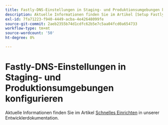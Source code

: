 ```yaml
---
title: Fastly-DNS-Einstellungen in Staging- und Produktionsumgebungen konfigurieren
description: Aktuelle Informationen finden Sie im Artikel [Setup Fastly](https://experienceleague.adobe.com/en/docs/commerce-cloud-service/user-guide/cdn/setup-fastly/fastly-configuration) in unserer Entwicklerdokumentation.
exl-id: 7fa71223-f940-4449-acba-4e42648099fe
source-git-commit: 2aeb2355b74d1cdfc62b5e7c5aa04fcd0a654733
workflow-type: tm+mt
source-wordcount: '50'
ht-degree: 0%

---
```


# Fastly-DNS-Einstellungen in Staging- und Produktionsumgebungen konfigurieren

Aktuelle Informationen finden Sie im Artikel [Schnelles Einrichten](https://experienceleague.adobe.com/en/docs/commerce-cloud-service/user-guide/cdn/setup-fastly/fastly-configuration) in unserer Entwicklerdokumentation.
